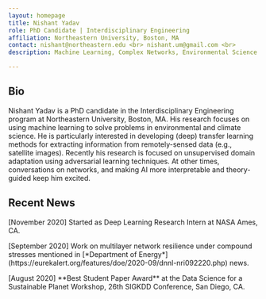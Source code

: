 ```yaml
---
layout: homepage
title: Nishant Yadav
role: PhD Candidate | Interdisciplinary Engineering
affiliation: Northeastern University, Boston, MA
contact: nishant@northeastern.edu <br> nishant.um@gmail.com <br>
description: Machine Learning, Complex Networks, Environmental Science

---
```


## Bio

Nishant Yadav is a PhD candidate in the Interdisciplinary Engineering program at Northeastern University, Boston, MA. His research focuses on using machine learning to solve problems in environmental and climate science. He is particularly interested in developing (deep) transfer learning methods for extracting information from remotely-sensed data (e.g., satellite images). Recently his research is focused on unsupervised domain adaptation using adversarial learning techniques. At other times, conversations on networks, and making AI more interpretable and theory-guided keep him excited.

<!--
## Bio

Nishant is a PhD student in the Interdisciplinary Engineering program at Northeastern University, Boston, MA, advised by [Auroop R. Ganguly](https://coe.northeastern.edu/people/ganguly-auroop/). Before starting his PhD, he worked in the industry where he evaluated the health of critical infrastructure systems. He completed his master's degree in intelligent systems from the University of Michigan Ann Arbor in 2014 and a bachelor's in civil and environmental engineering from the Indian Institute of Technology (IIT) Guwahati in 2012.  
-->

## Recent News

<p>[November 2020] Started as Deep Learning Research Intern at NASA Ames, CA.</p>
<p>[September 2020] Work on multilayer network resilience under compound stresses mentioned in [*Department of Energy*] (https://eurekalert.org/features/doe/2020-09/dnnl-nri092220.php) news.</p>
<p>[August 2020] **Best Student Paper Award** at the Data Science for a Sustainable Planet Workshop, 26th SIGKDD Conference, San Diego, CA.</p>
